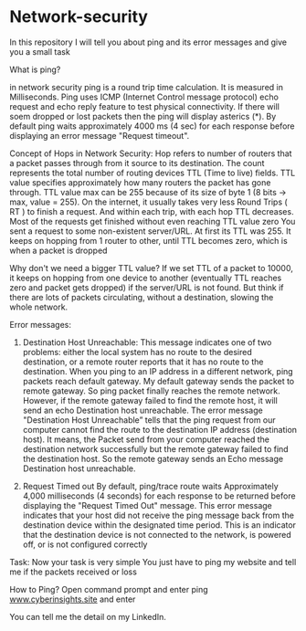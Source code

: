 # Network-security

In this repository I will tell you about ping and its error messages and give you a small task

What is ping? 

in network security ping is a round trip time calculation. It is measured in Milliseconds. Ping uses ICMP (Internet Control message protocol) echo request and echo reply feature to test physical connectivity. If there will soem dropped or lost packets then the ping will display asterics (*). By default ping waits approximately 4000 ms (4 sec) for each response before displaying an error message "Request timeout".

Concept of Hops in Network Security:
Hop refers to number of routers that a packet passes through from it source to its destination. The count represents the total number of routing devices TTL (Time to live) fields. TTL value specifies approximately how many routers the packet has gone through. TTL value max can be 255 because of its size of byte 1 (8 bits -> max, value = 255). On the internet, it usually takes very less Round Trips ( RT ) to finish a request. And within each trip, with each hop TTL decreases. Most of the requests get finished without even reaching TTL value zero
You sent a request to some non-existent server/URL. At first its TTL was 255. It keeps on hopping from 1 router to other, until TTL becomes zero, which is when a packet is dropped

Why don't we need a bigger TTL value? 
If we set TTL of a packet to 10000, it keeps on hopping from one device to another (eventually TTL reaches zero and packet gets dropped) if the server/URL is not found. But think if there are lots of packets circulating, without a destination, slowing the whole network. 

Error messages:
1) Destination Host Unreachable:
This message indicates one of two problems: either the local system has no route to the desired destination, or a remote router reports that it has no route to the destination. When you ping to an IP address in a different network, ping packets reach default gateway. My default gateway sends the packet to remote gateway. So ping packet finally reaches the remote network. However, if the remote gateway failed to find the remote host, it will send an echo Destination host unreachable.
 The error message "Destination Host Unreachable” tells that the ping request from our computer cannot find the route to the destination IP address (destination host). It means, the Packet send from your computer reached the destination network successfully but the remote gateway failed to find the destination host. So the remote gateway sends an Echo message Destination host unreachable.

2) Request Timed out
By default, ping/trace route waits Approximately 4,000 milliseconds (4 seconds) for each response to be returned before displaying the "Request Timed Out" message. This error message indicates that your host did not receive the ping message back from the destination device within the designated time period. This is an indicator that the destination device is not connected to the network, is powered off, or is not configured correctly

Task:
Now your task is very simple You just have to ping my website and tell me if the packets received or loss

How to Ping?
Open command prompt and enter ping www.cyberinsights.site and enter

You can tell me the detail on my LinkedIn.
